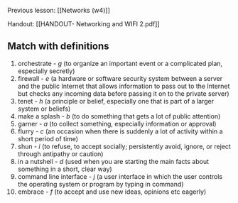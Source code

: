Previous lesson: [[Networks (w4)]] 

Handout: [[HANDOUT- Networking and WIFI 2.pdf]]

## Match with definitions

1. orchestrate - *g* (to organize an important event or a complicated plan, especially secretly)
2. firewall - *e* (a hardware or software security system between a server and the public Internet that allows information to pass out to the Internet but checks any incoming data before passing it on to the private server)
3. tenet - *h* (a principle or belief, especially one that is part of a larger system or beliefs)
4. make a splash - *b* (to do something that gets a lot of public attention)
5. garner - *a* (to collect something, especially information or approval)
6. flurry - *c* (an occasion when there is suddenly a lot of activity within a short period of time)
7. shun - *i* (to refuse, to accept socially; persistently avoid, ignore, or reject through antipathy or caution)
8. in a nutshell - *d* (used when you are starting the main facts about something in a short, clear way)
9. command line interface - *j* (a user interface in which the user controls the operating system or program by typing in command)
10. embrace - *f* (to accept and use new ideas, opinions etc eagerly)

